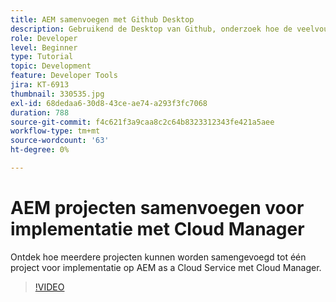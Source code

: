 ```yaml
---
title: AEM samenvoegen met Github Desktop
description: Gebruikend de Desktop van Github, onderzoek hoe de veelvoudige projecten aan in één enkel project voor plaatsing aan AEM as a Cloud Service kunnen worden samengevoegd gebruikend Cloud Manager.
role: Developer
level: Beginner
type: Tutorial
topic: Development
feature: Developer Tools
jira: KT-6913
thumbnail: 330535.jpg
exl-id: 68dedaa6-30d8-43ce-ae74-a293f3fc7068
duration: 788
source-git-commit: f4c621f3a9caa8c2c64b8323312343fe421a5aee
workflow-type: tm+mt
source-wordcount: '63'
ht-degree: 0%

---
```


# AEM projecten samenvoegen voor implementatie met Cloud Manager

Ontdek hoe meerdere projecten kunnen worden samengevoegd tot één project voor implementatie op AEM as a Cloud Service met Cloud Manager.

>[!VIDEO](https://video.tv.adobe.com/v/330535?quality=12&learn=on)
